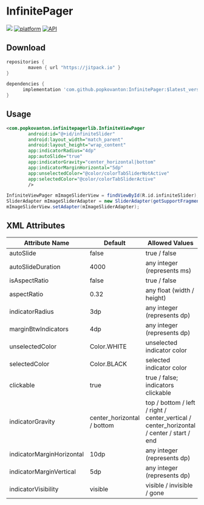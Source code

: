 # InfinitePager
[![](https://jitpack.io/v/popkovanton/InfinitePager.svg)](https://jitpack.io/#popkovanton/InfinitePager)
[![platform](https://img.shields.io/badge/platform-Android-green.svg)](https://www.android.com)
[![API](https://img.shields.io/badge/API-14%2B-brightgreen.svg?style=flat)](https://android-arsenal.com/api?level=14)

## Download

```groovy
repositories {
        maven { url "https://jitpack.io" }
}

dependencies {
      implementation 'com.github.popkovanton:InfinitePager:$latest_version'
}
```
## Usage
```XML
<com.popkovanton.infinitepagerlib.InfiniteViewPager
        android:id="@+id/infiniteSlider"
        android:layout_width="match_parent"
        android:layout_height="wrap_content"
        app:indicatorRadius="4dp"
        app:autoSlide="true"
        app:indicatorGravity="center_horizontal|bottom"
        app:indicatorMarginHorizontal="5dp"
        app:unselectedColor="@color/colorTabSliderNotActive"
        app:selectedColor="@color/colorTabSliderActive"
        />
```
```groovy
InfiniteViewPager mImageSliderView = findViewById(R.id.infiniteSlider);
SliderAdapter mImageSliderAdapter = new SliderAdapter(getSupportFragmentManager());
mImageSliderView.setAdapter(mImageSliderAdapter);
```

## XML Attributes
| Attribute Name | Default | Allowed Values |
| --- | --- | --- |
| autoSlide | false | true / false |
| autoSlideDuration | 4000 | any integer (represents ms) |
| isAspectRatio | false | true / false |
| aspectRatio | 0.32 | any float (width / height) |
| indicatorRadius | 3dp | any integer (represents dp) |
| marginBtwIndicators | 4dp | any integer (represents dp) |
| unselectedColor | Color.WHITE | unselected indicator color |
| selectedColor | Color.BLACK | selected indicator color |
| clickable | true | true / false; indicators clickable |
| indicatorGravity | center_horizontal / bottom | top / bottom / left / right / center_vertical / center_horizontal / center / start / end |
| indicatorMarginHorizontal | 10dp |any integer (represents dp) |
| indicatorMarginVertical | 5dp | any integer (represents dp) |
| indicatorVisibility | visible | visible / invisible / gone |